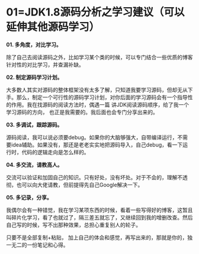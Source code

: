 # 01=JDK1.8源码分析之学习建议（可以延伸其他源码学习）



**01. 多角度，对比学习。**

除了自己去阅读源码之外，比如学习某个类的时候，可以专门结合一些优质的博客针对性的对比学习，并查漏补缺。

**02. 制定源码学习计划。**

大多数人其实对源码的整体框架没有太多了解，只知道我要学习源码，但却无从下手。那么，制定一个可行性的源码学习计划，对你后面的学习源码会有一个指导性的作用。我在找源码的阅读方法时，偶遇一篇 讲JDK阅读源码顺序，给了我一个学习源码的方向， 也正是我需要的。我后面也会专门分享出来的。

**03. 多调试，跟踪源码。**

源码阅读，我可以说必须要debug。如果你的大脑够强大，自带编译运行，不需要idea辅助。如果没有，那还是老老实实地把源码导入，自己debug，看一下运行时，代码的逻辑走向是怎么样的。

**04. 多交流，请教高人。**

交流可以验证和加固自己的知识。只有好处，没有坏处。对于不会的，理解不透彻，也可以向大佬请教，但前提得先自己Google解决一下。

**05. 多记录，分享。**

我偶尔会有一种错觉，我在学习某项东西的时候，看着一些写得好的博客，这暂且叫碎片化学习，看了也就过了，隔三差五就忘了，又继续回到我的增删改查。然后自己写的时候，写不出那种效果，总担心重复别人的轮子。

只要不是全部复制+粘贴， 加上自己的体会和感觉，再写出来的，那就是你的，独一无二的一份笔记和心得。



